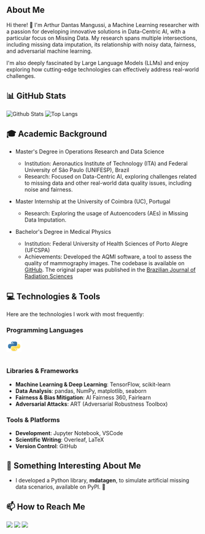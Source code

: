 ## About Me

Hi there! 👋
I'm Arthur Dantas Mangussi, a Machine Learning researcher with a passion for developing innovative solutions in Data-Centric AI, with a particular focus on Missing Data. My research spans multiple intersections, including missing data imputation, its relationship with noisy data, fairness, and adversarial machine learning.

I'm also deeply fascinated by Large Language Models (LLMs) and enjoy exploring how cutting-edge technologies can effectively address real-world challenges.

## 📊 GitHub Stats
![Github Stats](https://github-readme-stats.vercel.app/api?username=ArthurMangussi&show_icons=true&count_private=true&theme=tokyonight)
![Top Langs](https://github-readme-stats.vercel.app/api/top-langs/?username=ArthurMangussi&langs_count=6&layout=compact&theme=tokyonight)


##

## 🎓 Academic Background
- Master's Degree in Operations Research and Data Science
  - Institution: Aeronautics Institute of Technology (ITA) and Federal University of São Paulo (UNIFESP), Brazil
  - Research: Focused on Data-Centric AI, exploring challenges related to missing data and other real-world data quality issues, including noise and fairness. 

- Master Internship at the University of Coimbra (UC), Portugal
  - Research: Exploring the usage of Autoencoders (AEs) in Missing Data Imputation. 

- Bachelor's Degree in Medical Physics
  - Institution: Federal University of Health Sciences of Porto Alegre (UFCSPA)
  - Achievements: Developed the AQMI software, a tool to assess the quality of mammography images.
The codebase is available on [GitHub](https://github.com/ArthurMangussi/AQMI). The original paper was published in the [Brazilian Journal of Radiation Sciences](https://www.bjrs.org.br/revista/index.php/REVISTA/article/view/2254)

  ##
## 💻 Technologies & Tools
Here are the technologies I work with most frequently:
### Programming Languages
<div style="display: inline_block">
  <img align="center" alt="Arthur-Python" height="30" width="40" src="https://raw.githubusercontent.com/devicons/devicon/master/icons/python/python-original.svg">   
  
</div><br>

### Libraries & Frameworks
- **Machine Learning & Deep Learning**: TensorFlow, scikit-learn
- **Data Analysis**: pandas, NumPy, matplotlib, seaborn
- **Fairness & Bias Mitigation**: AI Fairness 360, Fairlearn
- **Adversarial Attacks**: ART (Adversarial Robustness Toolbox)

### Tools & Platforms
- **Development**: Jupyter Notebook, VSCode
- **Scientific Writing**: Overleaf, LaTeX
- **Version Control**: GitHub

 ##
## 🌟 Something Interesting About Me
- I developed a Python library, **mdatagen**, to simulate artificial missing data scenarios, available on PyPI. 🚀

  ##
  
## 📫 How to Reach Me
<div> 
  <a href="https://instagram.com/arthurmangussi" target="_blank"><img src="https://img.shields.io/badge/-Instagram-%23E4405F?style=for-the-badge&logo=instagram&logoColor=white" target="_blank"></a>
  <a href = "mailto:mangussiarthur@gmail.com"><img src="https://img.shields.io/badge/-Gmail-%23333?style=for-the-badge&logo=gmail&logoColor=white" target="_blank"></a>
  <a href="https://www.linkedin.com/in/arthur-dantas-mangussi/" target="_blank"><img src="https://img.shields.io/badge/-LinkedIn-%230077B5?style=for-the-badge&logo=linkedin&logoColor=white" target="_blank"></a> 
  
</div>

